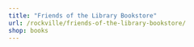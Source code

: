 ```yaml
---
title: "Friends of the Library Bookstore"
url: /rockville/friends-of-the-library-bookstore/
shop: books
---
```

